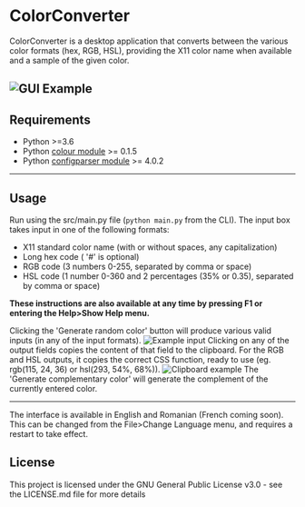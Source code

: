
# ColorConverter

ColorConverter is a desktop application that converts between the various color formats (hex, RGB, HSL), providing the X11 color name when available and a sample of the given color.

![GUI Example](https://i.imgur.com/dWV6WQQ.png)
---

## Requirements

* Python >=3.6
* Python [colour module](https://pypi.org/project/colour/) >= 0.1.5
* Python [configparser module](https://pypi.org/project/configparser/) >= 4.0.2

---

## Usage

Run using the src/main.py file (`python main.py` from the CLI).
The input box takes input in one of the following formats:
* X11 standard color name (with or without spaces, any capitalization)
* Long hex code ( '#' is optional)
* RGB code (3 numbers 0-255, separated by comma or space)
* HSL code (1 number 0-360 and 2 percentages (35% or 0.35), separated by comma or space)

**These instructions are also available at any time by pressing F1 or entering the Help>Show Help menu.**

Clicking the 'Generate random color' button will produce various valid inputs (in any of the input formats).
![Example input](https://i.imgur.com/hEDHyY9.png)
Clicking on any of the output fields copies the content of that field to the clipboard. For the RGB and HSL outputs, it copies  the correct CSS function, ready to use (eg. rgb(115, 24, 36) or hsl(293, 54%, 68%)).
![Clipboard example](https://i.imgur.com/IUlgS6f.png)
The 'Generate complementary color' will generate the complement of the currently entered color.

---

The interface is available in English and Romanian (French coming soon). This can be changed from the File>Change Language menu, and requires a restart to take effect.

## License
This project is licensed under the GNU General Public License v3.0 - see the LICENSE.md file for more details

